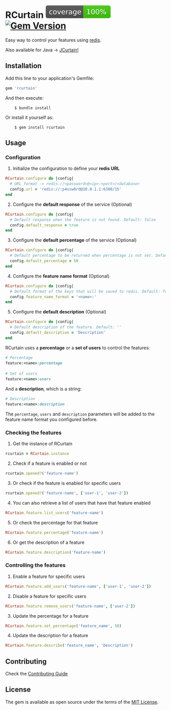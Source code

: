 # RCurtain ![SimpleCov](/coverage/coverage.svg) [![Gem Version](https://badge.fury.io/rb/rcurtain.svg)](https://badge.fury.io/rb/rcurtain)

Easy way to control your features using [redis](http://redis.io/).

Also available for Java -> [JCurtain!](https://github.com/moip/jcurtain)

## Installation

Add this line to your application's Gemfile:

```ruby
gem 'rcurtain'
```

And then execute:

```
    $ bundle install
```

Or install it yourself as:

```
    $ gem install rcurtain
```

## Usage

### Configuration

1. Initialize the configuration to define your **redis URL**

```ruby
RCurtain.configure do |config|
  # URL format -> redis://<password>@<ip>:<port>/<database>
  config.url = 'redis://:p4ssw0rd@10.0.1.1:6380/15'
end
```

2. Configure the **default response** of the service (Optional)

```ruby
RCurtain.configure do |config|
  # Default response when the feature is not found. Default: false
  config.default_response = true
end
```

3. Configure the **default percentage** of the service (Optional)

```ruby
RCurtain.configure do |config|
  # Default percentage to be returned when percentage is not set. Default: 0
  config.default_percentage = 50
end
```

4. Configure the **feature name format** (Optional)

```ruby
RCurtain.configure do |config|
  # Default format of the keys that will be saved to redis. Default: feature:<name>:
  config.feature_name_format = '<name>:'
end
```

5. Configure the **default description** (Optional)

```ruby
RCurtain.configure do |config|
  # Default description of the feature. Default: ''
  config.default_description = 'Description'
end
```

RCurtain uses a **percentage** or a **set of users** to control the features:
```ruby
# Percentage
feature:<name>:percentage

# Set of users
feature:<name>:users
```

And a **description**, which is a string:
```ruby
# Description
feature:<name>:description
```

The `percentage`, `users` and `description` parameters will be added to the feature name format you configured before.

### Checking the features

1. Get the instance of RCurtain
```ruby
rcurtain = RCurtain.instance
```

2. Check if a feature is enabled or not
```ruby
rcurtain.opened?('feature-name')
```

3. Or check if the feature is enabled for specific users
```ruby
rcurtain.opened?('feature-name', ['user-1', 'user-2'])
```

4. You can also retrieve a list of users that have that feature enabled
```ruby
RCurtain.feature.list_users('feature-name')
```

5. Or check the percentage for that feature
```ruby
RCurtain.feature.percentage('feature-name')
```

6. Or get the description of a feature
```ruby
RCurtain.feature.description('feature-name')
```

### Controlling the features

1. Enable a feature for specific users
```ruby
RCurtain.feature.add_users('feature-name', ['user-1', 'user-2'])
```

2. Disable a feature for specific users
```ruby
RCurtain.feature.remove_users('feature-name', ['user-2'])
```

3. Update the percentage for a feature
```ruby
RCurtain.feature.set_percentage('feature_name', 50)
```

4. Update the description for a feature
```ruby
RCurtain.feature.describe('feature_name', 'Description')
```

## Contributing

Check the [Contributing Guide](CONTRIBUTING.md)

## License

The gem is available as open source under the terms of the [MIT License](http://opensource.org/licenses/MIT).
